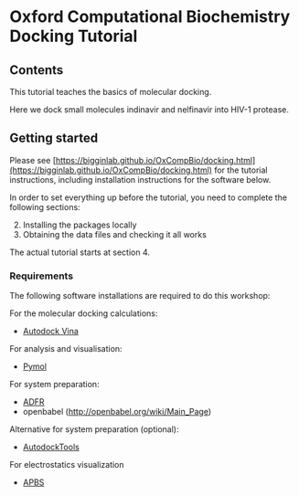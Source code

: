 # Oxford Computational Biochemistry Docking Tutorial

## Contents

This tutorial teaches the basics of molecular docking.

Here we dock small molecules indinavir and nelfinavir into HIV-1 protease.

## Getting started

Please see [https://bigginlab.github.io/OxCompBio/docking.html](https://bigginlab.github.io/OxCompBio/docking.html) for the tutorial instructions, including installation instructions for the software below.

In order to set everything up before the tutorial, you need to complete the following sections:

2. Installing the packages locally
3. Obtaining the data files and checking it all works

The actual tutorial starts at section 4.

### Requirements

The following software installations are required to do this workshop:

For the molecular docking calculations:
- [Autodock Vina](http://vina.scripps.edu/)

For analysis and visualisation:
- [Pymol](https://pymol.org/2/)

For system preparation:
- [ADFR](https://ccsb.scripps.edu/adfr/downloads/)
- openbabel (http://openbabel.org/wiki/Main_Page)

Alternative for system preparation (optional):
- [AutodockTools](http://autodock.scripps.edu/resources/adt)

For electrostatics visualization
- [APBS](http://www.poissonboltzmann.org/)
